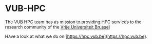 # VUB-HPC

The VUB HPC team has as mission to providing HPC services to the research community of the [Vrije Universiteit Brussel](https://www.vub.be)

Have a look at what we do on [https://hpc.vub.be](https://hpc.vub.be).
